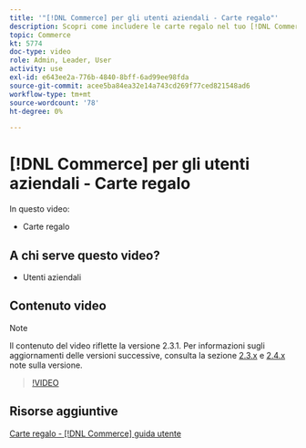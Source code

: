 ```yaml
---
title: '"[!DNL Commerce] per gli utenti aziendali - Carte regalo"'
description: Scopri come includere le carte regalo nel tuo [!DNL Commerce] archiviare.
topic: Commerce
kt: 5774
doc-type: video
role: Admin, Leader, User
activity: use
exl-id: e643ee2a-776b-4840-8bff-6ad99ee98fda
source-git-commit: acee5ba84ea32e14a743cd269f77ced821548ad6
workflow-type: tm+mt
source-wordcount: '78'
ht-degree: 0%

---
```


# [!DNL Commerce] per gli utenti aziendali - Carte regalo

In questo video:

- Carte regalo

## A chi serve questo video?

- Utenti aziendali

## Contenuto video

>[!NOTE]
>
>Il contenuto del video riflette la versione 2.3.1. Per informazioni sugli aggiornamenti delle versioni successive, consulta la sezione [ 2.3.x](https://devdocs.magento.com/guides/v2.3/release-notes/bk-release-notes.html) e [2.4.x](https://devdocs.magento.com/guides/v2.4/release-notes/bk-release-notes.html) note sulla versione.

>[!VIDEO](https://video.tv.adobe.com/v/35959?quality=12&learn=on)

## Risorse aggiuntive

[Carte regalo - [!DNL Commerce] guida utente](https://docs.magento.com/user-guide/catalog/product-gift-card.html)
